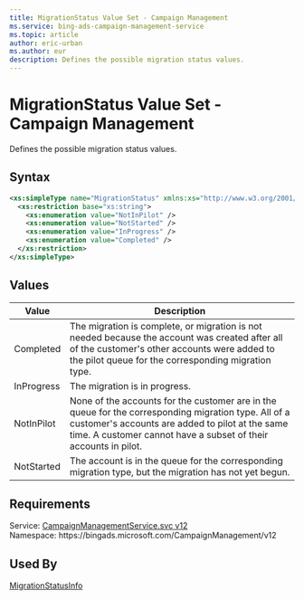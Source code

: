 ```yaml
---
title: MigrationStatus Value Set - Campaign Management
ms.service: bing-ads-campaign-management-service
ms.topic: article
author: eric-urban
ms.author: eur
description: Defines the possible migration status values.
---
```

# MigrationStatus Value Set - Campaign Management
Defines the possible migration status values.

## Syntax
```xml
<xs:simpleType name="MigrationStatus" xmlns:xs="http://www.w3.org/2001/XMLSchema">
  <xs:restriction base="xs:string">
    <xs:enumeration value="NotInPilot" />
    <xs:enumeration value="NotStarted" />
    <xs:enumeration value="InProgress" />
    <xs:enumeration value="Completed" />
  </xs:restriction>
</xs:simpleType>
```

## <a name="values"></a>Values


|Value|Description|
|-----------|---------------|
|<a name="completed"></a>Completed|The migration is complete, or migration is not needed because the account was created after all of the customer's other accounts were added to the pilot queue for the corresponding migration type.|
|<a name="inprogress"></a>InProgress|The migration is in progress.|
|<a name="notinpilot"></a>NotInPilot|None of the accounts for the customer are in the queue for the corresponding migration type. All of a customer's accounts are added to pilot at the same time. A customer cannot have a subset of their accounts in pilot.|
|<a name="notstarted"></a>NotStarted|The account is in the queue for the corresponding migration type, but the migration has not yet begun.|

## Requirements
Service: [CampaignManagementService.svc v12](https://campaign.api.bingads.microsoft.com/Api/Advertiser/CampaignManagement/v12/CampaignManagementService.svc)  
Namespace: https\://bingads.microsoft.com/CampaignManagement/v12  

## Used By
[MigrationStatusInfo](migrationstatusinfo.md)  
